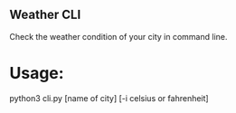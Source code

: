 ## Weather CLI
Check the weather condition of your city in command line.

# Usage:

python3 cli.py [name of city] [-i celsius or fahrenheit]
